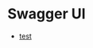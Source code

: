 # Swagger UI
- [test](https://git.corp.yahoo.com/pages/ApexTest/Swagger-UI/parsec/swagger-ui/?url=https://git.corp.yahoo.com/pages/ApexTest/project_1501642962686/swagger-json/test_swagger.json)
